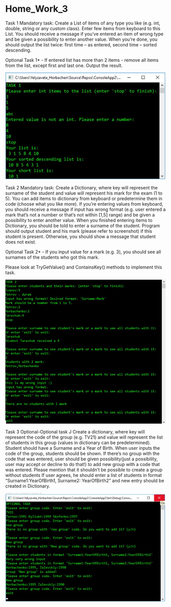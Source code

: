 # Home_Work_3
Task 1
Mandatory task: Create a List of items of any type you like (e.g. int, double, string or any custom class). 
Enter few items from keyboard to this List. You should receive a message if you’ve entered an item of wrong type and be given a possibility to enter another value. 
When you’re done, you should output the list twice: first time – as entered, second time – sorted descending.

Optional Task 1* - If entered list has more than 2 items - remove all items from the list, except first and last one. Output the result.

![task1](https://github.com/AnnaKuzina/Home_Work_3/blob/master/task1.JPG)

Task 2
Mandatory task: Create a Dictionary, where key will represent the surname of the student and value will represent his mark for the exam (1 to 5).
You can add items to dictionary from keyboard or predetermine them in code (choose what you like more). If you’re entering values from keyboard, you should receive a message if input has wrong format (e.g. user entered a mark that’s not a number or that’s not within [1,5] range) and be given a possibility to enter another value.
When you finished entering items to Dictionary, you should be told to enter a surname of the student.
Program should output student and his mark (please refer to screenshot) if this student is present. Otherwise, you should show a message that student does not exist.

Optional Task 2* - If you input value for a mark (e.g. 3), you should see all surnames of the students who got this mark. 

Please look at TryGetValue() and ContainsKey() methods to implement this task.

![task2](https://github.com/AnnaKuzina/Home_Work_3/blob/master/task2.JPG)

Task 3 
Optional-Optional task J Create a dictionary, where key will represent the code of the group (e.g. TV21) and value will represent the list of students in this group (values in dictionary can be predetermined). Student should have a Surname and a Year of Birth.
When user inputs the code of the group, students should be shown. 
If there’s no group with the code that was entered, user should be given possibility(just a possibility, user may accept or decline to do that!) to add new group with a code that was entered. Please mention that it shouldn’t be possible to create a group without students 
If user agrees, he should enter a list of students in format “Surname1:YearOfBirth1, Surname2: YearOfBirth2” and new entry should be created in Dictionary.

![task3](https://github.com/AnnaKuzina/Home_Work_3/blob/master/task3.JPG)
